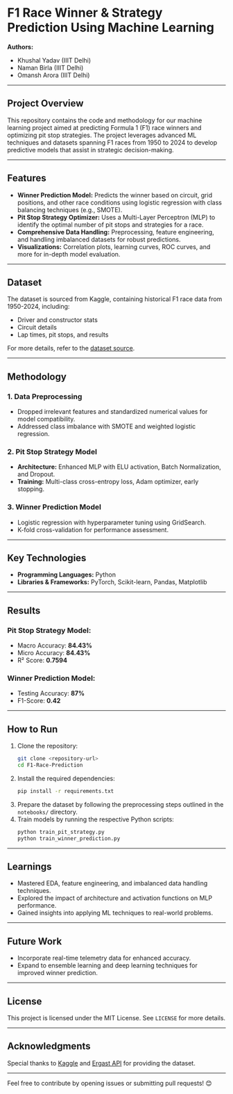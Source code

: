 # F1 Race Winner & Strategy Prediction Using Machine Learning  

**Authors:**  
- Khushal Yadav (IIIT Delhi)  
- Naman Birla (IIIT Delhi)  
- Omansh Arora (IIIT Delhi)  

---

## Project Overview  
This repository contains the code and methodology for our machine learning project aimed at predicting Formula 1 (F1) race winners and optimizing pit stop strategies. The project leverages advanced ML techniques and datasets spanning F1 races from 1950 to 2024 to develop predictive models that assist in strategic decision-making.

---

## Features  
- **Winner Prediction Model:** Predicts the winner based on circuit, grid positions, and other race conditions using logistic regression with class balancing techniques (e.g., SMOTE).  
- **Pit Stop Strategy Optimizer:** Uses a Multi-Layer Perceptron (MLP) to identify the optimal number of pit stops and strategies for a race.  
- **Comprehensive Data Handling:** Preprocessing, feature engineering, and handling imbalanced datasets for robust predictions.  
- **Visualizations:** Correlation plots, learning curves, ROC curves, and more for in-depth model evaluation.  

---

## Dataset  
The dataset is sourced from Kaggle, containing historical F1 race data from 1950-2024, including:  
- Driver and constructor stats  
- Circuit details  
- Lap times, pit stops, and results  

For more details, refer to the [dataset source](https://www.kaggle.com/datasets/rohanrao/formula-1-world-championship-1950-2020).

---

## Methodology  

### 1. Data Preprocessing  
- Dropped irrelevant features and standardized numerical values for model compatibility.  
- Addressed class imbalance with SMOTE and weighted logistic regression.  

### 2. Pit Stop Strategy Model  
- **Architecture:** Enhanced MLP with ELU activation, Batch Normalization, and Dropout.  
- **Training:** Multi-class cross-entropy loss, Adam optimizer, early stopping.  

### 3. Winner Prediction Model  
- Logistic regression with hyperparameter tuning using GridSearch.  
- K-fold cross-validation for performance assessment.  

---

## Key Technologies  
- **Programming Languages:** Python  
- **Libraries & Frameworks:** PyTorch, Scikit-learn, Pandas, Matplotlib  

---

## Results  
### Pit Stop Strategy Model:  
- Macro Accuracy: **84.43%**  
- Micro Accuracy: **84.43%**  
- R² Score: **0.7594**  

### Winner Prediction Model:  
- Testing Accuracy: **87%**  
- F1-Score: **0.42**  

---

## How to Run  
1. Clone the repository:  
   ```bash  
   git clone <repository-url>  
   cd F1-Race-Prediction  
   ```  
2. Install the required dependencies:  
   ```bash  
   pip install -r requirements.txt  
   ```  
3. Prepare the dataset by following the preprocessing steps outlined in the `notebooks/` directory.  
4. Train models by running the respective Python scripts:  
   ```bash  
   python train_pit_strategy.py  
   python train_winner_prediction.py  
   ```  

---

## Learnings  
- Mastered EDA, feature engineering, and imbalanced data handling techniques.  
- Explored the impact of architecture and activation functions on MLP performance.  
- Gained insights into applying ML techniques to real-world problems.  

---

## Future Work  
- Incorporate real-time telemetry data for enhanced accuracy.  
- Expand to ensemble learning and deep learning techniques for improved winner prediction.  

---

## License  
This project is licensed under the MIT License. See `LICENSE` for more details.  

---

## Acknowledgments  
Special thanks to [Kaggle](https://www.kaggle.com) and [Ergast API](http://ergast.com/mrd/) for providing the dataset.  

--- 

Feel free to contribute by opening issues or submitting pull requests! 😊